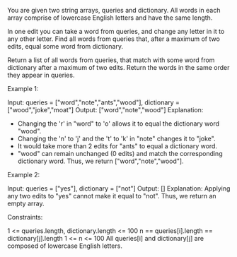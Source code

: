 You are given two string arrays, queries and dictionary. All words in each
array comprise of lowercase English letters and have the same length.

In one edit you can take a word from queries, and change any letter in it to
any other letter. Find all words from queries that, after a maximum of two
edits, equal some word from dictionary.

Return a list of all words from queries, that match with some word from
dictionary after a maximum of two edits. Return the words in the same order
they appear in queries.


Example 1:


Input: queries = ["word","note","ants","wood"], dictionary =
["wood","joke","moat"]
Output: ["word","note","wood"]
Explanation:
- Changing the 'r' in "word" to 'o' allows it to equal the dictionary word
"wood".
- Changing the 'n' to 'j' and the 't' to 'k' in "note" changes it to "joke".
- It would take more than 2 edits for "ants" to equal a dictionary word.
- "wood" can remain unchanged (0 edits) and match the corresponding
dictionary word.
Thus, we return ["word","note","wood"].


Example 2:


Input: queries = ["yes"], dictionary = ["not"]
Output: []
Explanation:
Applying any two edits to "yes" cannot make it equal to "not". Thus, we
return an empty array.



Constraints:


1 <= queries.length, dictionary.length <= 100
n == queries[i].length == dictionary[j].length
1 <= n <= 100
All queries[i] and dictionary[j] are composed of lowercase English letters.





